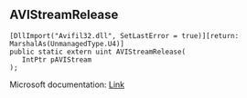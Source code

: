 ## AVIStreamRelease

```
[DllImport("Avifil32.dll", SetLastError = true)][return: MarshalAs(UnmanagedType.U4)]
public static extern uint AVIStreamRelease(
   IntPtr pAVIStream
);
```

Microsoft documentation: [Link](https://docs.microsoft.com/en-us/windows/win32/api/vfw/nf-vfw-avistreamrelease)
